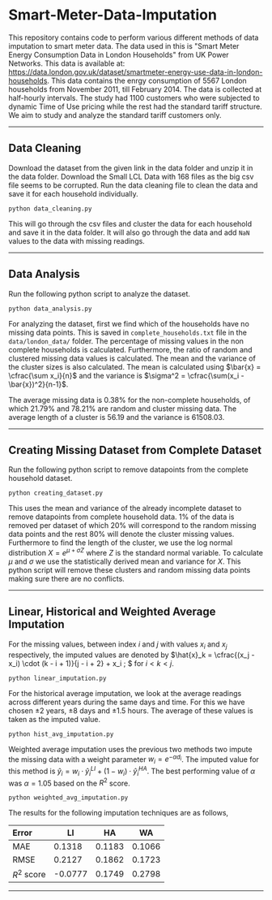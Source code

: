 # Smart-Meter-Data-Imputation

This repository contains code to perform various different methods of data imputation to smart meter data. The data used in this is "Smart Meter Energy Consumption Data in London Households" from UK Power Networks. This data is available at: https://data.london.gov.uk/dataset/smartmeter-energy-use-data-in-london-households. This data contains the enrgy consumption of 5567 London households from November 2011, till February 2014. The data is collected at half-hourly intervals. The study had 1100 customers who were subjected to dynamic Time of Use pricing while the rest had the standard tariff structure. We aim to study and analyze the standard tariff customers only. 

---

## Data Cleaning

Download the dataset from the given link in the data folder and unzip it in the data folder. Download the Small LCL Data with 168 files as the big csv file seems to be corrupted. Run the data cleaning file to clean the data and save it for each household individually. 

```
python data_cleaning.py
```

This will go through the csv files and cluster the data for each household and save it in the data folder. It will also go through the data and add `NaN` values to the data with missing readings. 

---
## Data Analysis

Run the following python script to analyze the dataset. 

```
python data_analysis.py
```

For analyzing the dataset, first we find which of the households have no missing data points. This is saved in `complete_households.txt` file in the `data/london_data/` folder. The percentage of missing values in the non complete households is calculated. Furthermore, the ratio of random and clustered missing data values is calculated. The mean and the variance of the cluster sizes is also calculated. The mean is calculated using $\bar{x} = \cfrac{\sum x_i}{n}$ and the variance is $\sigma^2 = \cfrac{\sum(x_i - \bar{x})^2}{n-1}$. 


The average missing data is 0.38% for the non-complete households, of which 21.79% and 78.21% are random and cluster missing data. The average length of a cluster is 56.19 and the variance is 61508.03. 

---

## Creating Missing Dataset from Complete Dataset

Run the following python script to remove datapoints from the complete household dataset. 

```
python creating_dataset.py
```

This uses the mean and variance of the already incomplete dataset to remove datapoints from complete household data. 1% of the data is removed per dataset of which 20% will correspond to the random missing data points and the rest 80% will denote the cluster missing values. Furthermore to find the length of the cluster, we use the log normal distribution $X = e^{\mu + \sigma Z}$ where $Z$ is the standard normal variable. To calculate $\mu$ and $\sigma$ we use the statistically derived mean and variance for $X$. This python script will remove these clusters and random missing data points making sure there are no conflicts.

---

## Linear, Historical and Weighted Average Imputation

For the missing values, between index $i$ and $j$ with values $x_i$ and $x_j$ respectively, the imputed values are denoted by $\hat{x}_k = \cfrac{(x_j - x_i) \cdot (k - i + 1)}{j - i + 2} + x_i \; $ for $i < k < j$. 

```
python linear_imputation.py
```

For the historical average imputation, we look at the average readings across different years during the same days and time. For this we have chosen $\pm2$ years, $\pm8$ days and $\pm 1.5$ hours. The average of these values is taken as the imputed value.

```
python hist_avg_imputation.py
```

Weighted average imputation uses the previous two methods two impute the missing data with a weight parameter $w_i = e^{-\alpha d_i}$. The imputed value for this method is $\hat{y}_i = w_i \cdot \hat{y}^{LI}_i + (1 - w_i) \cdot \hat{y}^{HA}_i$. The best performing value of $\alpha$ was $\alpha = 1.05$ based on the $R^2$ score. 

```
python weighted_avg_imputation.py
````
The results for the following imputation techniques are as follows, 

| Error | LI | HA | WA | 
| :----- | -- | -- | -- |
| MAE | 0.1318 | 0.1183 | 0.1066 | 
| RMSE | 0.2127 | 0.1862 | 0.1723 | 
| $R^2$ score | -0.0777 | 0.1749 | 0.2798 | 

---